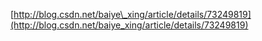 [http://blog.csdn.net/baiye\_xing/article/details/73249819](http://blog.csdn.net/baiye_xing/article/details/73249819)

